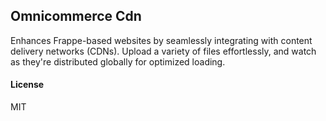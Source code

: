 ## Omnicommerce Cdn

Enhances Frappe-based websites  by seamlessly integrating with content delivery networks (CDNs).  Upload a variety of files effortlessly, and watch as they're distributed globally for optimized loading.

#### License

MIT